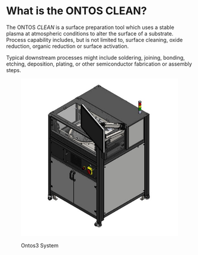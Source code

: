 # What is the ONTOS CLEAN?

The ONTOS _CLEAN_ is a surface preparation tool which uses a stable plasma at atmospheric conditions to alter the surface of a substrate. Process capability includes, but is not limited to, surface cleaning, oxide reduction, organic reduction or surface activation.

Typical downstream processes might include soldering, joining, bonding, etching, deposition, plating, or other semiconductor fabrication or assembly steps.&#x20;

<figure><img src="../../.gitbook/assets/image.png" alt=""><figcaption><p>Ontos3 System</p></figcaption></figure>

